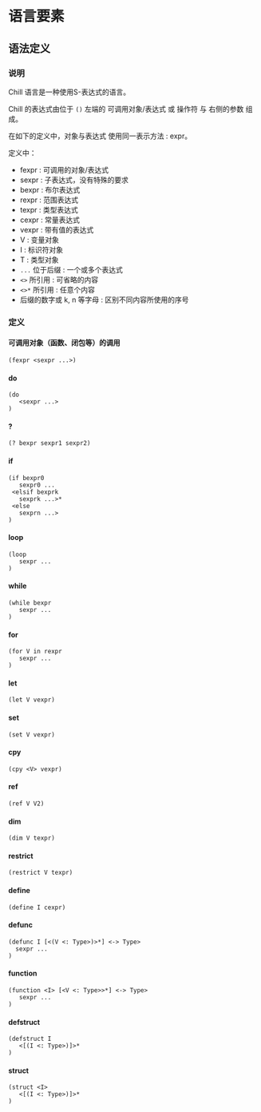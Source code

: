 # 语言要素

## 语法定义

### 说明

Chill 语言是一种使用S-表达式的语言。

Chill 的表达式由位于 ```()``` 左端的 可调用对象/表达式 或 操作符 与 右侧的参数 组成。

在如下的定义中，对象与表达式 使用同一表示方法 : expr。

定义中：

- fexpr : 可调用的对象/表达式
- sexpr : 子表达式，没有特殊的要求
- bexpr : 布尔表达式
- rexpr : 范围表达式
- texpr : 类型表达式
- cexpr : 常量表达式
- vexpr : 带有值的表达式
- V : 变量对象
- I : 标识符对象
- T : 类型对象
- ```...``` 位于后缀 : 一个或多个表达式
- ```<>``` 所引用 : 可省略的内容
- ```<>*``` 所引用 : 任意个内容
- 后缀的数字或 k, n 等字母 : 区别不同内容所使用的序号

### 定义

#### 可调用对象（函数、闭包等）的调用

```
(fexpr <sexpr ...>)
```

#### do

```
(do
   <sexpr ...>
)
```

#### ?

```
(? bexpr sexpr1 sexpr2)
```

#### if

```
(if bexpr0
   sexpr0 ...
 <elsif bexprk
   sexprk ...>*
 <else
   sexprn ...>
)
```

#### loop

```
(loop
   sexpr ...
)
```

#### while

```
(while bexpr
   sexpr ...
)
```

#### for

```
(for V in rexpr
   sexpr ...
)
```

#### let

```
(let V vexpr)
```

#### set

```
(set V vexpr)
```

#### cpy

```
(cpy <V> vexpr)
```

#### ref

```
(ref V V2)
```

#### dim

```
(dim V texpr)
```

#### restrict

```
(restrict V texpr)
```

#### define

```
(define I cexpr)
```

#### defunc

```
(defunc I [<(V <: Type>)>*] <-> Type>
  sexpr ...
)
```

#### function

```
(function <I> [<V <: Type>>*] <-> Type>
   sexpr ...
)
```

#### defstruct

```
(defstruct I
   <[(I <: Type>)]>*
)
```

#### struct

```
(struct <I>
   <[(I <: Type>)]>*
)
```

